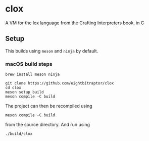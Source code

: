 # clox

A VM for the lox language from the Crafting Interpreters book, in C

## Setup

This builds using `meson` and `ninja` by default. 

### macOS build steps

```
brew install meson ninja

git clone https://github.com/eightbitraptor/clox
cd clox
meson setup build
meson compile -C build
```

The project can then be recompiled using

```
meson compile -C build
``` 

from the source directory. And run using

```
./build/clox
```

